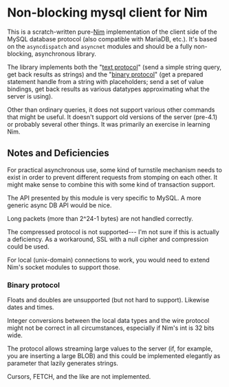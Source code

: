 Non-blocking mysql client for Nim
=================================

This is a scratch-written pure-[Nim][nimlang] implementation of the client
side of the MySQL database protocol (also compatible
with MariaDB, etc.). It's based on the `asyncdispatch` and
`asyncnet` modules and should be a fully non-blocking, asynchronous
library.

The library implements both the
"[text protocol](https://dev.mysql.com/doc/internals/en/com-query.html)"
(send a simple string query, get back results as strings)
and the
"[binary protocol](https://dev.mysql.com/doc/internals/en/prepared-statements.html)"
(get a prepared statement handle from a string with
placeholders; send a set of value bindings, get back results
as various datatypes approximating what the server is
using).

Other than ordinary queries, it does not support various
other commands that might be useful. It doesn't support
old versions of the server (pre-4.1) or probably several other things.
It was primarily an exercise in learning Nim.

Notes and Deficiencies
----------------------

For practical asynchronous use, some kind of turnstile mechanism needs
to exist in order to prevent different requests from stomping on
each other. It might make sense to combine this with some kind of
transaction support.

The API presented by this module is very specific to MySQL. A more
generic async DB API would be nice.

Long packets (more than 2^24-1 bytes) are not handled correctly.

The compressed protocol is not supported--- I'm not sure if this is
actually a deficiency. As a workaround, SSL with a null cipher and
compression could be used.

For local (unix-domain) connections to work, you would need to extend Nim's
socket modules to support those.

### Binary protocol

Floats and doubles are unsupported (but not hard to support). Likewise
dates and times.

Integer conversions between the local data types and the wire protocol
might not be correct in all circumstances, especially if Nim's int is
32 bits wide.

The protocol allows streaming large values to the server (if, for example,
you are inserting a large BLOB) and this could be implemented elegantly
as parameter that lazily generates strings.

Cursors, FETCH, and the like are not implemented.

[nimlang]: http://nim-lang.org/
